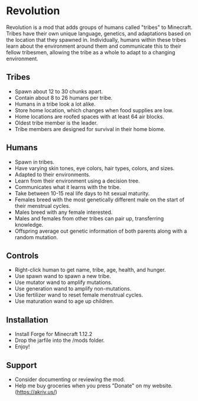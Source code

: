 # Revolution
Revolution is a mod that adds groups of humans called "tribes" to Minecraft. Tribes have their own unique language, genetics, and adaptations based on the location that they spawned in. Individually, humans within these tribes learn about the environment around them and communicate this to their fellow tribesmen, allowing the tribe as a whole to adapt to a changing environment.

## Tribes
* Spawn about 12 to 30 chunks apart.
* Contain about 8 to 26 humans per tribe.
* Humans in a tribe look a lot alike.
* Store home location, which changes when food supplies are low.
* Home locations are roofed spaces with at least 64 air blocks.
* Oldest tribe member is the leader.
* Tribe members are designed for survival in their home biome.

## Humans
* Spawn in tribes.
* Have varying skin tones, eye colors, hair types, colors, and sizes.
* Adapted to their environments.
* Learn from their environment using a decision tree.
* Communicates what it learns with the tribe.
* Take between 10-15 real life days to hit sexual maturity.
* Females breed with the most genetically different male on the start of their menstrual cycles.
* Males breed with any female interested.
* Males and females from other tribes can pair up, transferring knowledge.
* Offspring average out genetic information of both parents along with a random mutation.

## Controls
* Right-click human to get name, tribe, age, health, and hunger.
* Use spawn wand to spawn a new tribe.
* Use mutator wand to amplify mutations.
* Use generation wand to amplify non-mutations.
* Use fertilizer wand to reset female menstrual cycles.
* Use maturation wand to age up children.

## Installation
* Install Forge for Minecraft 1.12.2
* Drop the jarfile into the /mods folder.
* Enjoy!

## Support
* Consider documenting or reviewing the mod.
* Help me buy groceries when you press "Donate" on my website. (https://akriv.us/)
